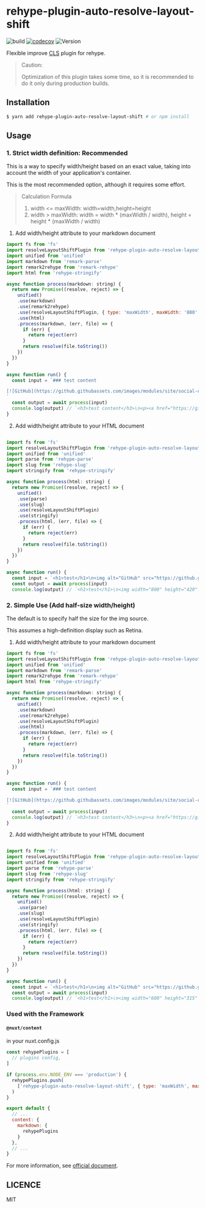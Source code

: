# rehype-plugin-auto-resolve-layout-shift

![build](https://github.com/potato4d/rehype-plugin-auto-resolve-layout-shift/workflows/build/badge.svg) [![codecov](https://codecov.io/gh/potato4d/rehype-plugin-auto-resolve-layout-shift/branch/master/graph/badge.svg)](https://codecov.io/gh/potato4d/rehype-plugin-auto-resolve-layout-shift) ![Version](https://img.shields.io/npm/v/rehype-plugin-auto-resolve-layout-shift.svg?sanitize=true)

Flexible improve [CLS](https://web.dev/cls/) plugin for rehype.

> Caution:
>
> Optimization of this plugin takes some time, so it is recommended to do it only during production builds.

## Installation

```bash
$ yarn add rehype-plugin-auto-resolve-layout-shift # or npm install
```

## Usage

### 1. Strict width definition: Recommended

This is a way to specify width/height based on an exact value, taking into account the width of your application's container.

This is the most recommended option, although it requires some effort.

> Calculation Formula
>
> 1. width <= maxWidth: width=width,height=height
> 2. width > maxWidth: width = width * (maxWidth / width), height = height * (maxWidth / width)

1. Add width/height attribute to your markdown document

```javascript
import fs from 'fs'
import resolveLayoutShiftPlugin from 'rehype-plugin-auto-resolve-layout-shift'
import unified from 'unified'
import markdown from 'remark-parse'
import remark2rehype from 'remark-rehype'
import html from 'rehype-stringify'

async function process(markdown: string) {
  return new Promise((resolve, reject) => {
    unified()
    .use(markdown)
    .use(remark2rehype)
    .use(resolveLayoutShiftPlugin, { type: 'maxWidth', maxWidth: '800' })
    .use(html)
    .process(markdown, (err, file) => {
      if (err) {
        return reject(err)
      }
      return resolve(file.toString())
    })
  })
}

async function run() {
  const input = `### test content

[![GitHub](https://github.githubassets.com/images/modules/site/social-cards/github-social.png)](https://github.com)
`
  const output = await process(input)
  console.log(output) // `<h3>test content</h3>\n<p><a href="https://github.com"><img width="800" height="420" src="https://github.githubassets.com/images/modules/site/social-cards/github-social.png" alt="GitHub"></a></p>`
}
```

2. Add width/height attribute to your HTML document

```javascript

import fs from 'fs'
import resolveLayoutShiftPlugin from 'rehype-plugin-auto-resolve-layout-shift'
import unified from 'unified'
import parse from 'rehype-parse'
import slug from 'rehype-slug'
import stringify from 'rehype-stringify'

async function process(html: string) {
  return new Promise((resolve, reject) => {
    unified()
    .use(parse)
    .use(slug)
    .use(resolveLayoutShiftPlugin)
    .use(stringify)
    .process(html, (err, file) => {
      if (err) {
        return reject(err)
      }
      return resolve(file.toString())
    })
  })
}

async function run() {
  const input = `<h1>test</h1>\n<img alt="GitHub" src="https://github.githubassets.com/images/modules/site/social-cards/github-social.png">`
  const output = await process(input)
  console.log(output) // `<h1>test</h1>\n<img width="800" height="420" src="https://github.githubassets.com/images/modules/site/social-cards/github-social.png" alt="GitHub">`
```

### 2. Simple Use (Add half-size width/height)

The default is to specify half the size for the img source.

This assumes a high-definition display such as Retina.

1. Add width/height attribute to your markdown document

```javascript
import fs from 'fs'
import resolveLayoutShiftPlugin from 'rehype-plugin-auto-resolve-layout-shift'
import unified from 'unified'
import markdown from 'remark-parse'
import remark2rehype from 'remark-rehype'
import html from 'rehype-stringify'

async function process(markdown: string) {
  return new Promise((resolve, reject) => {
    unified()
    .use(markdown)
    .use(remark2rehype)
    .use(resolveLayoutShiftPlugin)
    .use(html)
    .process(markdown, (err, file) => {
      if (err) {
        return reject(err)
      }
      return resolve(file.toString())
    })
  })
}

async function run() {
  const input = `### test content

[![GitHub](https://github.githubassets.com/images/modules/site/social-cards/github-social.png)](https://github.com)
`
  const output = await process(input)
  console.log(output) // `<h3>test content</h3>\n<p><a href="https://github.com"><img width="600" height="315" src="https://github.githubassets.com/images/modules/site/social-cards/github-social.png" alt="GitHub"></a></p>`
}
```

2. Add width/height attribute to your HTML document

```javascript

import fs from 'fs'
import resolveLayoutShiftPlugin from 'rehype-plugin-auto-resolve-layout-shift'
import unified from 'unified'
import parse from 'rehype-parse'
import slug from 'rehype-slug'
import stringify from 'rehype-stringify'

async function process(html: string) {
  return new Promise((resolve, reject) => {
    unified()
    .use(parse)
    .use(slug)
    .use(resolveLayoutShiftPlugin)
    .use(stringify)
    .process(html, (err, file) => {
      if (err) {
        return reject(err)
      }
      return resolve(file.toString())
    })
  })
}

async function run() {
  const input = `<h1>test</h1>\n<img alt="GitHub" src="https://github.githubassets.com/images/modules/site/social-cards/github-social.png">`
  const output = await process(input)
  console.log(output) // `<h1>test</h1>\n<img width="600" height="315" src="https://github.githubassets.com/images/modules/site/social-cards/github-social.png" alt="GitHub">`
```

### Used with the Framework

#### `@nuxt/content`

in your nuxt.config.js

```javascript
const rehypePlugins = [
  // plugins config,
]

if (process.env.NODE_ENV === 'production') {
  rehypePlugins.push(
    ['rehype-plugin-auto-resolve-layout-shift', { type: 'maxWidth', maxWidth: 650 }]
  )
}

export default {
  // ...
  content: {
    markdown: {
      rehypePlugins
    }
  },
  // ...
}
```

For more information, see [official document](https://content.nuxtjs.org/configuration#markdownrehypeplugins).

## LICENCE

MIT
